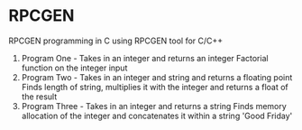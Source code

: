 # RPCGEN

RPCGEN programming in C using RPCGEN tool for C/C++

1. Program One - Takes in an integer and returns an integer Factorial function on the integer input
2. Program Two - Takes in an integer and string and returns a floating point Finds length of string, multiplies it with the integer and returns a float of the result
3. Program Three - Takes in an integer and returns a string Finds memory allocation of the integer and concatenates it within a string 'Good Friday'

